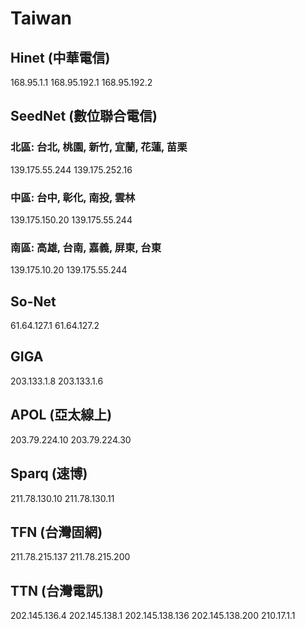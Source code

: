 # Taiwan

## Hinet (中華電信)

168.95.1.1
168.95.192.1
168.95.192.2

## SeedNet (數位聯合電信)

### 北區: 台北, 桃園, 新竹, 宜蘭, 花蓮, 苗栗

139.175.55.244
139.175.252.16

### 中區: 台中, 彰化, 南投, 雲林

139.175.150.20
139.175.55.244

### 南區: 高雄, 台南, 嘉義, 屏東, 台東

139.175.10.20
139.175.55.244

## So-Net

61.64.127.1
61.64.127.2

## GIGA

203.133.1.8
203.133.1.6

## APOL (亞太線上)

203.79.224.10
203.79.224.30

## Sparq (速博)

211.78.130.10
211.78.130.11

## TFN (台灣固網)

211.78.215.137
211.78.215.200

## TTN (台灣電訊)

202.145.136.4
202.145.138.1
202.145.138.136
202.145.138.200
210.17.1.1
